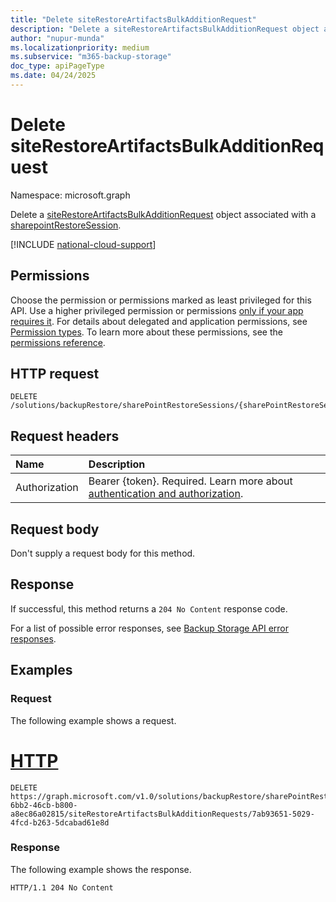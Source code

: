 ```yaml
---
title: "Delete siteRestoreArtifactsBulkAdditionRequest"
description: "Delete a siteRestoreArtifactsBulkAdditionRequest object associated with a sharepointRestoreSession."
author: "nupur-munda"
ms.localizationpriority: medium
ms.subservice: "m365-backup-storage"
doc_type: apiPageType
ms.date: 04/24/2025
---
```


# Delete siteRestoreArtifactsBulkAdditionRequest

Namespace: microsoft.graph

Delete a [siteRestoreArtifactsBulkAdditionRequest](../resources/siterestoreartifactsbulkadditionrequest.md) object associated with a [sharepointRestoreSession](../resources/sharepointrestoresession.md).

[!INCLUDE [national-cloud-support](../../includes/global-only.md)]

## Permissions

Choose the permission or permissions marked as least privileged for this API. Use a higher privileged permission or permissions [only if your app requires it](/graph/permissions-overview#best-practices-for-using-microsoft-graph-permissions). For details about delegated and application permissions, see [Permission types](/graph/permissions-overview#permission-types). To learn more about these permissions, see the [permissions reference](/graph/permissions-reference).

<!-- {
  "blockType": "permissions",
  "name": "siterestoreartifactsbulkadditionrequest-delete"
}
-->

## HTTP request

<!-- {
  "blockType": "ignored"
}
-->
``` http
DELETE /solutions/backupRestore/sharePointRestoreSessions/{sharePointRestoreSessionId}/siteRestoreArtifactsBulkAdditionRequests/{siteRestoreArtifactsBulkAdditionRequestId}
```

## Request headers

|Name|Description|
|:---|:---|
|Authorization|Bearer {token}. Required. Learn more about [authentication and authorization](/graph/auth/auth-concepts).|

## Request body

Don't supply a request body for this method.

## Response

If successful, this method returns a `204 No Content` response code.

For a list of possible error responses, see [Backup Storage API error responses](/graph/backup-storage-error-codes).

## Examples

### Request

The following example shows a request.
# [HTTP](#tab/http)
<!-- {
  "blockType": "request",
  "name": "delete_siterestoreartifactsbulkadditionrequest"
}
-->
``` http
DELETE https://graph.microsoft.com/v1.0/solutions/backupRestore/sharePointRestoreSessions/f25015f4-6bb2-46cb-b800-a8ec86a02815/siteRestoreArtifactsBulkAdditionRequests/7ab93651-5029-4fcd-b263-5dcabad61e8d
```

### Response

The following example shows the response.
<!-- {
  "blockType": "response",
  "truncated": true
}
-->
``` http
HTTP/1.1 204 No Content
```
